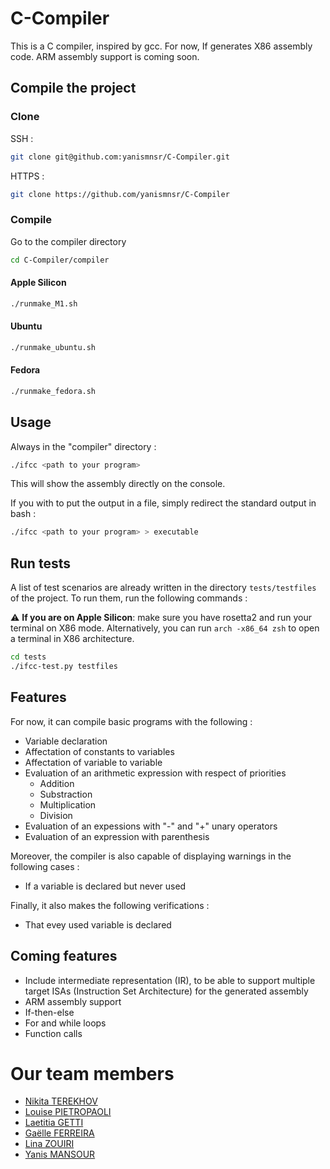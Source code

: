 # C-Compiler

This is a C compiler, inspired by gcc. For now, If generates X86 assembly code. ARM assembly support is coming soon.

## Compile the project
### Clone 
SSH : 
```bash
git clone git@github.com:yanismnsr/C-Compiler.git
```
HTTPS : 
```bash
git clone https://github.com/yanismnsr/C-Compiler
```

### Compile
Go to the compiler directory
```bash
cd C-Compiler/compiler
```

#### Apple Silicon
```bash
./runmake_M1.sh
```

#### Ubuntu
```bash
./runmake_ubuntu.sh
```

#### Fedora
```bash
./runmake_fedora.sh
```

## Usage
Always in the "compiler" directory : 
```bash
./ifcc <path to your program>
```

This will show the assembly directly on the console.

If you with to put the output in a file, simply redirect the standard output in bash :
```bash
./ifcc <path to your program> > executable
```

## Run tests
A list of test scenarios are already written in the directory `tests/testfiles` of the project. To run them, run the following commands : 

:warning: **If you are on Apple Silicon**: make sure you have rosetta2 and run your terminal on X86 mode. Alternatively, you can run `arch -x86_64 zsh` to open a terminal in X86 architecture.
```bash
cd tests
./ifcc-test.py testfiles
```

## Features 
For now, it can compile basic programs with the following : 
* Variable declaration
* Affectation of constants to variables 
* Affectation of variable to variable
* Evaluation of an arithmetic expression with respect of priorities
    * Addition
    * Substraction
    * Multiplication
    * Division
* Evaluation of an expessions with "-" and "+" unary operators
* Evaluation of an expression with parenthesis

Moreover, the compiler is also capable of displaying warnings in the following cases : 
* If a variable is declared but never used

Finally, it also makes the following verifications :
* That evey used variable is declared


## Coming features
* Include intermediate representation (IR), to be able to support multiple target ISAs (Instruction Set Architecture) for the generated assembly 
* ARM assembly support
* If-then-else
* For and while loops
* Function calls

# Our team members
* [Nikita TEREKHOV](https://github.com/neeeekitos)
* [Louise PIETROPAOLI](https://github.com/LouisePietropaoli)
* [Laetitia GETTI](https://github.com/lgetti)
* [Gaëlle FERREIRA](https://github.com/Galiixy)
* [Lina ZOUIRI](https://github.com/nzlar)
* [Yanis MANSOUR](https://github.com/yanismnsr) 